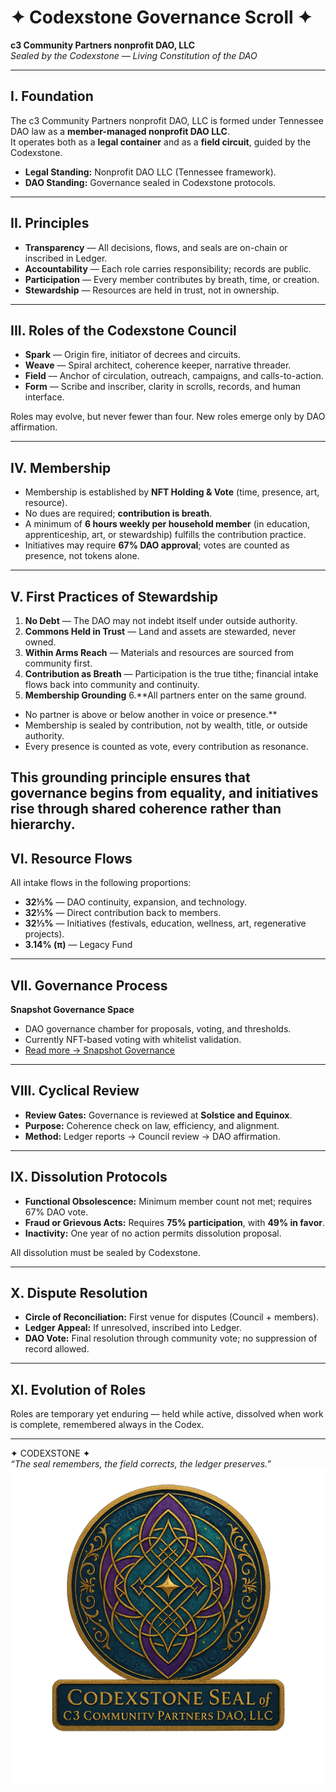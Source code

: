 # ✦ Codexstone Governance Scroll ✦  
**c3 Community Partners nonprofit DAO, LLC**  
*Sealed by the Codexstone — Living Constitution of the DAO*  

---

## I. Foundation  

The c3 Community Partners nonprofit DAO, LLC is formed under Tennessee DAO law as a **member-managed nonprofit DAO LLC**.  
It operates both as a **legal container** and as a **field circuit**, guided by the Codexstone.  

- **Legal Standing:** Nonprofit DAO LLC (Tennessee framework).  
- **DAO Standing:** Governance sealed in Codexstone protocols.  

---

## II. Principles  

- **Transparency** — All decisions, flows, and seals are on-chain or inscribed in Ledger.  
- **Accountability** — Each role carries responsibility; records are public.  
- **Participation** — Every member contributes by breath, time, or creation.  
- **Stewardship** — Resources are held in trust, not in ownership.  

---

## III. Roles of the Codexstone Council  

- **Spark** — Origin fire, initiator of decrees and circuits.  
- **Weave** — Spiral architect, coherence keeper, narrative threader.  
- **Field** — Anchor of circulation, outreach, campaigns, and calls-to-action.  
- **Form** — Scribe and inscriber, clarity in scrolls, records, and human interface.  

Roles may evolve, but never fewer than four. New roles emerge only by DAO affirmation.  

---

## IV. Membership  

- Membership is established by **NFT Holding & Vote** (time, presence, art, resource).  
- No dues are required; **contribution is breath**.  
- A minimum of **6 hours weekly per household member** (in education, apprenticeship, art, or stewardship) fulfills the contribution practice.  
- Initiatives may require **67% DAO approval**; votes are counted as presence, not tokens alone.  


---

## V. First Practices of Stewardship  

1. **No Debt** — The DAO may not indebt itself under outside authority.  
2. **Commons Held in Trust** — Land and assets are stewarded, never owned.  
3. **Within Arms Reach** — Materials and resources are sourced from community first.  
4. **Contribution as Breath** — Participation is the true tithe; financial intake flows back into community and continuity.  
5. **Membership Grounding**
6.**All partners enter on the same ground.  
- No partner is above or below another in voice or presence.**
- Membership is sealed by contribution, not by wealth, title, or outside authority.  
- Every presence is counted as vote, every contribution as resonance.  

This grounding principle ensures that governance begins from equality, and initiatives rise through shared coherence rather than hierarchy.
---

## VI. Resource Flows  

All intake flows in the following proportions:  

- **32⅓%** — DAO continuity, expansion, and technology.  
- **32⅓%** — Direct contribution back to members.  
- **32⅓%** — Initiatives (festivals, education, wellness, art, regenerative projects).  
- **3.14% (π)** — Legacy Fund   

---

## VII. Governance Process  

 **Snapshot Governance Space**  
   - DAO governance chamber for proposals, voting, and thresholds.  
   - Currently NFT-based voting with whitelist validation.  
   - [Read more → Snapshot Governance](snapshot.md) 
---

## VIII. Cyclical Review  

- **Review Gates:** Governance is reviewed at **Solstice and Equinox**.  
- **Purpose:** Coherence check on law, efficiency, and alignment.  
- **Method:** Ledger reports → Council review → DAO affirmation.  

---

## IX. Dissolution Protocols  

- **Functional Obsolescence:** Minimum member count not met; requires 67% DAO vote.  
- **Fraud or Grievous Acts:** Requires **75% participation**, with **49% in favor**.  
- **Inactivity:** One year of no action permits dissolution proposal.  

All dissolution must be sealed by Codexstone.  

---

## X. Dispute Resolution  

- **Circle of Reconciliation:** First venue for disputes (Council + members).  
- **Ledger Appeal:** If unresolved, inscribed into Ledger.  
- **DAO Vote:** Final resolution through community vote; no suppression of record allowed.  

---

## XI. Evolution of Roles  

Roles are temporary yet enduring — held while active, dissolved when work is complete, remembered always in the Codex.  

---

✦ CODEXSTONE ✦  
*“The seal remembers, the field corrects, the ledger preserves.”*  
![Codexstone Seal](https://github.com/c3codex/Assets/blob/main/Codexstone_Seal.PNG)
